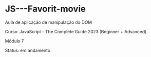 # JS---Favorit-movie
Aula de aplicação de manipulação do DOM

Curso: JavaScript - The Complete Guide 2023 (Beginner + Advanced)

Módulo 7

Status: em andamento.
